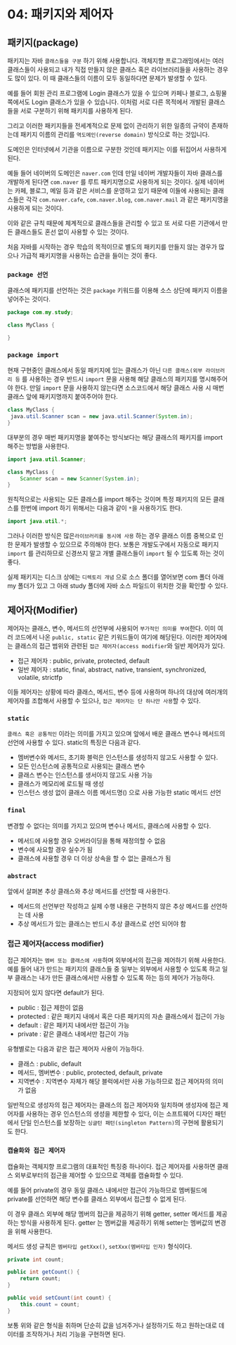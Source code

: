 # 04: 패키지와 제어자

## 패키지(package)

패키지는 자바 `클래스들을 구분` 하기 위해 사용합니다. 객체지향 프로그래밍에서는 여러 클래스들이 사용되고 내가 직접 만들지 않은 클래스 혹은 라이브러리들을 사용하는 경우도 많이 있다. 이 때 클래스들의 이름이 모두 동일하다면 문제가 발생할 수 있다.

예를 들어 회원 관리 프로그램에 Login 클래스가 있을 수 있으며 카페나 블로그, 쇼핑물 쪽에서도 Login 클래스가 있을 수 있습니다. 이처럼 서로 다른 목적에서 개발된 클래스들을 서로 구분하기 위해 패키지를 사용하게 된다.

그리고 이러한 패키지들을 전세계적으로 문제 없이 관리하기 위한 일종의 규약이 존재하는데 패키지 이름의 관리를 `역도메인(reverse domain)` 방식으로 하는 것입니다.

도메인은 인터넷에서 기관을 이름으로 구분한 것인데 패키지는 이를 뒤집어서 사용하게 된다.

예들 들어 네이버의 도메인은 `naver.com` 인데 만일 네이버 개발자들이 자바 클래스를 개발하게 된다면 `com.naver` 를 루트 패키지명으로 사용하게 되는 것이다. 실제 네이버는 카페, 블로그, 메일 등과 같은 서비스를 운영하고 있기 때문에 이들에 사용되는 클래스들은 각각 `com.naver.cafe`, `com.naver.blog`, `com.naver.mail` 과 같은 패키지명을 사용하게 되는 것이다.

이와 같은 규칙 때문에 체계적으로 클래스들을 관리할 수 있고 또 서로 다른 기관에서 만든 클래스들도 혼선 없이 사용할 수 있는 것이다.

처음 자바를 시작하는 경우 학습의 목적이므로 별도의 패키지를 만들지 않는 경우가 많으나 가급적 패키지명을 사용하는 습관을 들이는 것이 좋다.

### `package 선언`

클래스에 패키지를 선언하는 것은 `package` 키워드를 이용해 소스 상단에 패키지 이름을 넣어주는 것이다.

```java
package com.my.study;

class MyClass {

}
```

### `package import`

현재 구현중인 클래스에서 동일 패키지에 있는 클래스가 아닌 `다른 클래스(외부 라이브러리 등` 를 사용하는 경우 반드시 `import` 문을 사용해 해당 클래스의 패키지를 명시해주어야 한다. 만일 `import` 문을 사용하지 않는다면 소스코드에서 해당 클래스 사용 시 매번 클래스 앞에 패키지명까지 붙여주어야 한다.

```java
class MyClass {
 java.util.Scanner scan = new java.util.Scanner(System.in);   
}
```

대부분의 경우 매번 패키지명을 붙여주는 방식보다는 해당 클래스의 패키지를 import 해주는 방법을 사용한다.

```java
import java.util.Scanner;

class MyClass {
    Scanner scan = new Scanner(System.in);
}
```

원칙적으로는 사용되는 모든 클래스를 import 해주는 것이며 특정 패키지의 모든 클래스를 한번에 import 하기 위해서는 다음과 같이 `*`을 사용하기도 한다.

```java
import java.util.*;
```

그러나 이러한 방식은 많은`라이브러리를 동시에 사용` 하는 경우 클래스 이름 중복으로 인한 문제가 발생할 수 있으므로 주의해야 한다. 보통은 개발도구에서 자동으로 패키지 `import` 를 관리하므로 신경쓰지 말고 개별 클래스들이 `import` 될 수 있도록 하는 것이 좋다.

실제 패키지는 디스크 상에는 `디렉토리 개념` 으로 소스 폴더를 열어보면 com 폴더 아래 my 폴더가 있고 그 아래 study 폴더에 자바 소스 파일드이 위치한 것을 확인할 수 있다.

## 제어자(Modifier)

제어자는 클래스, 변수, 메서드의 선언부에 사용되어 `부가적인 의미를 부여`한다. 이미 여러 코드에서 나온 `public, static` 같은 키워드들이 여기에 해당된다. 이러한 제어자에는 클래스의 접근 범위와 관련된 `접근 제어자(access modifier`와 일반 제어자가 있다.

*  접근 제어자 : public, private, protected, default
* 일반 제어자 : static, final, abstract, native, transient, synchronized, volatile, strictfp

이들 제어자는 상황에 따라 클래스, 메서드, 변수 등에 사용하며 하나의 대상에 여러개의 제어자를 조합해서 사용할 수 있으나, `접근 제어자는 단 하나만 사용`할 수 있다.

### `static`

`클래스 혹은 공통적인` 이라는 의미를 가지고 있으며 앞에서 배운 클래스 변수나 메서드의 선언에 사용할 수 있다. static의 특징은 다음과 같다.

* 멤버변수와 메서드, 초기화 블럭은 인스턴스를 생성하지 않고도 사용할 수 있다.
* 모든 인스턴스에 공통적으로 사용되는 클래스 변수
* 클래스 변수는 인스턴스를 생서아지 않고도 사용 가능
* 클래스가 메모리에 로드될 때 생성
* 인스턴스 생성 없이 클래스 이름 메서드명() 으로 사용 가능한 static 메서드 선언

### `final`

변경할 수 없다는 의미를 가지고 있으며 변수나 메서드, 클래스에 사용할 수 있다.

* 메서드에 사용할 경우 오버라이딩을 통해 재정의할 수 없음
* 변수에 사요할 경우 실수가 됨
* 클래스에 사용할 경우 더 이상 상속을 할 수 없는 클래스가 됨

### `abstract`

앞에서 살펴본 추상 클래스와 추상 메서드를 선언할 때 사용한다.

* 메서드의 선언부만 작성하고 실제 수행 내용은 구현하지 않은 추상 메서드를 선언하는 데 사용
* 추상 메서드가 있는 클래스는 반드시 추상 클래스로 선언 되어야 함

### 접근 제어자(access modifier)

접근 제어자는 `멤버 또는 클래스에 사용`하며 외부에서의 접근을 제어하기 위해 사용한다. 예를 들어 내가 만드는 패키지의 클래스들 중 일부는 외부에서 사용할 수 있도록 하고 일부 클래스는 내가 만든 클래스에서만 사용할 수 있도록 하는 등의 제어가 가능하다.

지정되어 있지 않다면 default가 된다.

* public : 접근 제한이 없음
* protected : 같은 패키지 내에서 혹은 다른 패키지의 자손 클래스에서 접근이 가능
* default : 같은 패키지 내에서만 접근이 가능
* private : 같은 클래스 내에서만 접근이 가능

유형별로는 다음과 같은 접근 제어자 사용이 가능하다.

* 클래스 : public, default
* 메서드, 멤버변수 : public, protected, default, private
* 지역변수 : 지역변수 자체가 해당 블럭에서만 사용 가능하므로 접근 제어자의 의미가 없음

일반적으로 생성자의 접근 제어자는 클래스의 접근 제어자와 일치하며 생성자에 접근 제어자를 사용하는 경우 인스턴스의 생성을 제한할 수 있다, 이는 소프트웨어 디자인 패턴에서 단일 인스턴스를 보장하는 `싱글턴 패턴(singleton Pattern)`의 구현에 활용되기도 한다.

### `캡슐화와 접근 제어자`

캡슐화는 객체지향 프로그램의 대표적인 특징중 하나이다. 접근 제어자를 사용하면 클래스 외부로부터의 접근을 제어할 수 있으므로 객체를 캡슐화할 수 있다.

예를 들어 private의 경우 동일 클래스 내에서만 접근이 가능하므로 멤버필드에 private를 선언하면 해당 변수를 클래스 외부에서 접근할 수 없게 된다.

이 경우 클래스 외부에 해당 멤버의 접근을 제공하기 위해 getter, setter 메서드를 제공하는 방식을 사용하게 된다. getter 는 멤버값을 제공하기 위해 setter는 멤버값의 변경을 위해 사용한다.

메서드 생성 규칙은 `멤버타입 getXxx()`, `setXxx(멤버타입 인자)` 형식이다.

```java
private int count;

public int getCount() {
    return count;
}

public void setCount(int count) {
    this.count = count;
}
```

보통 위와 같은 형식을 취하며 단순히 값을 넘겨주거나 설정하기도 하고 원하는대로 데이터를 조작하거나 처리 기능을 구현하면 된다.
